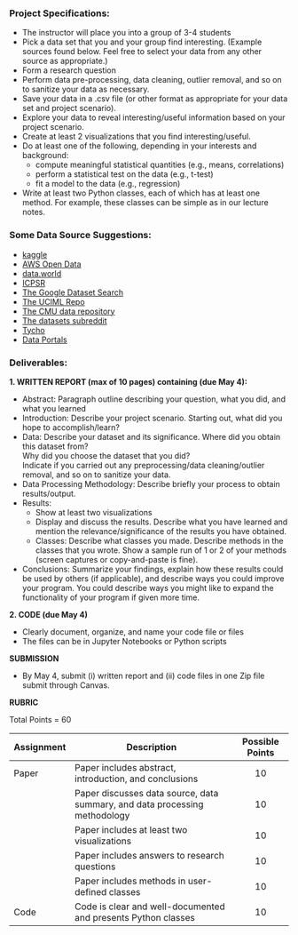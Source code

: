 
### Project Specifications:
- The instructor will place you into a group of 3-4 students  
- Pick a data set that you and your group find interesting. (Example sources found below. Feel free to select your data from any other source as appropriate.)  
- Form a research question  
- Perform data pre-processing, data cleaning, outlier removal, and so on to sanitize your data as necessary.  
- Save your data in a .csv file (or other format as appropriate for your data set and project scenario).  
- Explore your data to reveal interesting/useful information based on your project scenario.   
- Create at least 2 visualizations that you find interesting/useful.  
- Do at least one of the following, depending in your interests and background:  
  - compute meaningful statistical quantities (e.g., means, correlations)  
  - perform a statistical test on the data (e.g., t-test)        
  - fit a model to the data (e.g., regression) 
- Write at least two Python classes, each of which has at least one method. For example, these classes can be simple as in our lecture notes.   

### Some Data Source Suggestions:
-	[kaggle](https://www.kaggle.com/)
-	[AWS Open Data](https://registry.opendata.aws/)
-	[data.world](https://data.world/search)
-	[ICPSR](https://www.icpsr.umich.edu/web/pages/)
-	[The Google Dataset Search](https://datasetsearch.research.google.com/)
-	[The UCIML Repo](http://archive.ics.uci.edu/ml/)
-	[The CMU data repository](http://lib.stat.cmu.edu/datasets/)
-	[The datasets subreddit](https://www.reddit.com/r/datasets)
-	[Tycho](https://www.tycho.pitt.edu/)
-	[Data Portals](http://dataportals.org/)
  
### Deliverables:
**1. WRITTEN REPORT (max of 10 pages) containing (due May 4):**  
- Abstract: Paragraph outline describing your question, what you did, and what you learned  
- Introduction: Describe your project scenario. Starting out, what did you hope to accomplish/learn?  
- Data: Describe your dataset and its significance. Where did you obtain this dataset from?  
  Why did you choose the dataset that you did?  
  Indicate if you carried out any preprocessing/data cleaning/outlier removal, and so on to sanitize your data.  
- Data Processing Methodology: Describe briefly your process to obtain results/output.  
- Results:  
  - Show at least two visualizations  
  - Display and discuss the results. Describe what you have learned and mention the relevance/significance of the results you have obtained.   
  - Classes: Describe what classes you made. Describe methods in the classes that you wrote. Show a sample run of 1 or 2 of your methods (screen captures or copy-and-paste is fine).
- Conclusions: Summarize your findings, explain how these results could be used by others (if applicable), and describe ways you could improve your program. You could describe ways you might like to expand the functionality of your program if given more time.

**2. CODE (due May 4)**
- Clearly document, organize, and name your code file or files
- The files can be in Jupyter Notebooks or Python scripts

**SUBMISSION**
- By May 4, submit (i) written report and (ii) code files in one Zip file submit through Canvas. 

**RUBRIC**  

Total Points = 60 

|Assignment |Description |Possible Points|
--- | --- |:---:|
|Paper |Paper includes abstract, introduction, and conclusions |10|
| |Paper discusses data source, data summary, and data processing methodology |10|
| |Paper includes at least two visualizations|10|
| |Paper includes answers to research questions |10|
| |Paper includes methods in user-defined classes |10|
|Code | Code is clear and well-documented and presents Python classes |10|
